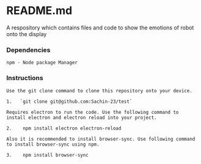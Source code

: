 # README.md


A respository which contains files and code to show the emotions of robot onto the display 

### Dependencies

    npm - Node package Manager 
### Instructions
    Use the git clone command to clone this repository onto your device.
    
    1.   `git clone git@github.com:Sachin-23/test`

    Requires electron to run the code. Use the following command to install electron and electron reload into your project.

    2.    npm install electron electron-reload

    Also it is recommended to install browser-sync. Use following command to install browser-sync using npm.

    3.    npm install browser-sync

    





